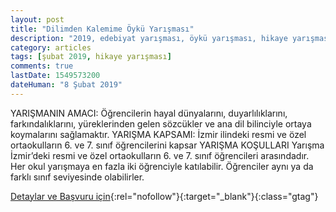 ```yaml
---
layout: post
title: "Dilimden Kalemime Öykü Yarışması"
description: "2019, edebiyat yarışması, öykü yarışması, hikaye yarışması"
category: articles
tags: [şubat 2019, hikaye yarışması]
comments: true
lastDate: 1549573200
dateHuman: "8 Şubat 2019"
---
```


YARIŞMANIN AMACI:
    Öğrencilerin hayal dünyalarını, duyarlılıklarını, farkındalıklarını, yüreklerinden gelen sözcükler
ve ana dil bilinciyle ortaya koymalarını sağlamaktır.
YARIŞMA KAPSAMI:
    İzmir ilindeki resmi ve özel ortaokulların 6. ve 7. sınıf öğrencilerini kapsar
YARIŞMA KOŞULLARI
    Yarışma İzmir’deki resmi ve özel ortaokulların 6. ve 7. sınıf öğrencileri arasındadır.
    Her okul yarışmaya en fazla iki öğrenciyle katılabilir. Öğrenciler aynı ya da farklı sınıf
seviyesinde olabilirler. 

[Detaylar ve Başvuru için](http://www.mevkolejiguzelbahce.k12.tr/duyurular/dilimden-kalemime-oyku-yarismasi-2/?utm_source=edebiyatyarismalari.com&utm_medium=affiliate&utm_campaign=cpc){:rel="nofollow"}{:target="_blank"}{:class="gtag"}